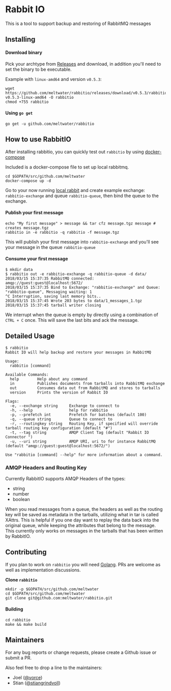 # Rabbit IO
This is a tool to support backup and restoring of RabbitMQ messages

## Installing

#### Download binary
Pick your archtype from [Releases](https://github.com/meltwater/rabbitio/releases) and download, in addition you'll need to set the binary to be executable.

Example with `linux-amd64` and version `v0.5.3`:
```
wget https://github.com/meltwater/rabbitio/releases/download/v0.5.3/rabbitio-v0.5.3-linux-amd64 -O rabbitio
chmod +755 rabbitio
```

#### Using `go get`
```
go get -u github.com/meltwater/rabbitio
```

## How to use RabbitIO

After installing rabbitio, you can quickly test out `rabbitio` by using [docker-compose](https://docs.docker.com/compose/install/)

Included is a docker-compose file to set up local rabbitmq.
```
cd $GOPATH/src/github.com/meltwater
docker-compose up -d
```
Go to your now running [local rabbit](http://localhost:15672) and create example exchange: `rabbitio-exchange` and queue `rabbitio-queue`,
then bind the queue to the exchange.

#### Publish your first message
```
echo "My first message" > message && tar cfz message.tgz message # creates message.tgz
rabbitio in -e rabbitio -q rabbitio -f message.tgz
```
This will publish your first message into `rabbitio-exchange` and you'll see your message in the queue `rabbitio-queue`

#### Consume your first message
```
$ mkdir data
$ rabbitio out -e rabbitio-exchange -q rabbitio-queue -d data/
2018/03/15 15:37:35 RabbitMQ connected: amqp://guest:guest@localhost:5672/
2018/03/15 15:37:35 Bind to Exchange: "rabbitio-exchange" and Queue: "rabbitio-queue", Messaging waiting: 1
^C Interruption, saving last memory bits..
2018/03/15 15:37:45 Wrote 203 bytes to data/1_messages_1.tgz
2018/03/15 15:37:45 tarball writer closing
```
We interrupt when the queue is empty by directly using a combination of `CTRL + C` once. This will save the last bits and ack the message.


## Detailed Usage
```
$ rabbitio
Rabbit IO will help backup and restore your messages in RabbitMQ

Usage:
  rabbitio [command]

Available Commands:
  help        Help about any command
  in          Publishes documents from tarballs into RabbitMQ exchange
  out         Consumes data out from RabbitMQ and stores to tarballs
  version     Prints the version of Rabbit IO

Flags:
  -e, --exchange string     Exchange to connect to
  -h, --help                help for rabbitio
  -p, --prefetch int        Prefetch for batches (default 100)
  -q, --queue string        Queue to connect to
  -r, --routingkey string   Routing Key, if specified will override tarball routing key configuration (default "#")
  -t, --tag string          AMQP Client Tag (default "Rabbit IO Connector ")
  -u, --uri string          AMQP URI, uri to for instance RabbitMQ (default "amqp://guest:guest@localhost:5672/")

Use "rabbitio [command] --help" for more information about a command.

```
### AMQP Headers and Routing Key

Currently RabbitIO supports AMQP Headers of the types:
* string
* number
* boolean

When you read messages from a queue, the headers as well as the routing key will be saved as metadata in the tarballs, utilizing what in tar is called XAttrs. This is helpful if you one day want to replay the data back into the original queue, while keeping the attributes that belong to the message. This currently only works on messages in the tarballs that has been written by RabbitIO.

## Contributing

If you plan to work on `rabbitio` you will need [Golang](https://golang.org/dl/). PRs are welcome as well as implementation discussions.

**Clone `rabbitio`**
```
mkdir -p $GOPATH/src/github.com/meltwater
cd $GOPATH/src/github.com/meltwater
git clone git@github.com:meltwater/rabbitio.git
```

#### Building
```
cd rabbitio
make && make build
```

## Maintainers

For any bug reports or change requests, please create a Github issue or submit a PR.

Also feel free to drop a line to the maintainers:

- Joel ([@vorce](https://github.com/vorce))
- Stian ([@stiangrindvoll](https://github.com/stiangrindvoll))

